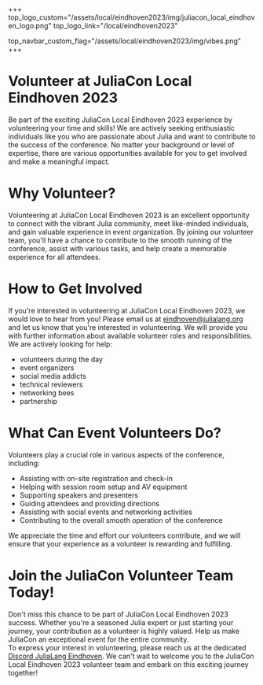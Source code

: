 +++
top_logo_custom="/assets/local/eindhoven2023/img/juliacon_local_eindhoven_logo.png"
top_logo_link="/local/eindhoven2023"

top_navbar_custom_flag="/assets/local/eindhoven2023/img/vibes.png"
+++

# Volunteer at JuliaCon Local Eindhoven 2023

Be part of the exciting JuliaCon Local Eindhoven 2023 experience by volunteering your time and skills! We are actively seeking enthusiastic individuals like you who are passionate about Julia and want to contribute to the success of the conference. No matter your background or level of expertise, there are various opportunities available for you to get involved and make a meaningful impact.

# Why Volunteer?
Volunteering at JuliaCon Local Eindhoven 2023 is an excellent opportunity to connect with the vibrant Julia community, meet like-minded individuals, and gain valuable experience in event organization. By joining our volunteer team, you'll have a chance to contribute to the smooth running of the conference, assist with various tasks, and help create a memorable experience for all attendees.

# How to Get Involved
If you're interested in volunteering at JuliaCon Local Eindhoven 2023, we would love to hear from you! Please email us at [eindhoven@julialang.org](mailto:eindhoven@julialang.org) and let us know that you're interested in volunteering. We will provide you with further information about available volunteer roles and responsibilities. We are actively looking for help:
- volunteers during the day
- event organizers
- social media addicts
- technical reviewers
- networking bees
- partnership

# What Can Event Volunteers Do?
Volunteers play a crucial role in various aspects of the conference, including:

- Assisting with on-site registration and check-in
- Helping with session room setup and AV equipment
- Supporting speakers and presenters
- Guiding attendees and providing directions
- Assisting with social events and networking activities
- Contributing to the overall smooth operation of the conference

We appreciate the time and effort our volunteers contribute, and we will ensure that your experience as a volunteer is rewarding and fulfilling.

# Join the JuliaCon Volunteer Team Today!
Don't miss this chance to be part of JuliaCon Local Eindhoven 2023 success. Whether you're a seasoned Julia expert or just starting your journey, your contribution as a volunteer is highly valued. Help us make JuliaCon an exceptional event for the entire community.\
To express your interest in volunteering, please reach us at the dedicated [Discord JuliaLang Eindhoven](https://discord.gg/BAvxt75D). We can't wait to welcome you to the JuliaCon Local Eindhoven 2023 volunteer team and embark on this exciting journey together!